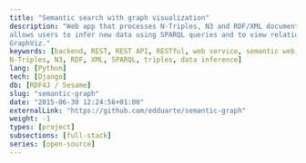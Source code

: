 ```yaml
---
title: "Semantic search with graph visualization"
description: "Web app that processes N-Triples, N3 and RDF/XML documents and
allows users to infer new data using SPARQL queries and to view relationships in
GraphViz."
keywords: [backend, REST, REST API, RESTful, web service, semantic web, web app,
N-Triples, N3, RDF, XML, SPARQL, triples, data inference]
lang: [Python]
tech: [Django]
db: [RDF4J / Sesame]
slug: "semantic-graph"
date: "2015-06-30 12:24:56+01:00"
externalLink: "https://github.com/edduarte/semantic-graph"
weight: -1
types: [project]
subsections: [full-stack]
series: [open-source]
---
```

